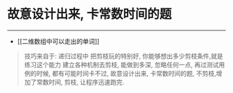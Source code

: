 # 故意设计出来, 卡常数时间的题


---

- [[二维数组中可以走出的单词]]

>技巧来自于: 递归过程中 把剪枝玩的特别好, 你能够想出多少剪枝条件,就是练习这个能力
   建立各种机制去剪枝, 能做到多深, 忽略任何一点, 再过测试用例的时候, 都有可能时间卡不过, 
   故意设计出来, 卡常数时间的题, 不剪枝,增加了常数时间, 剪枝, 让程序迅速跑完.
   
   
   
   